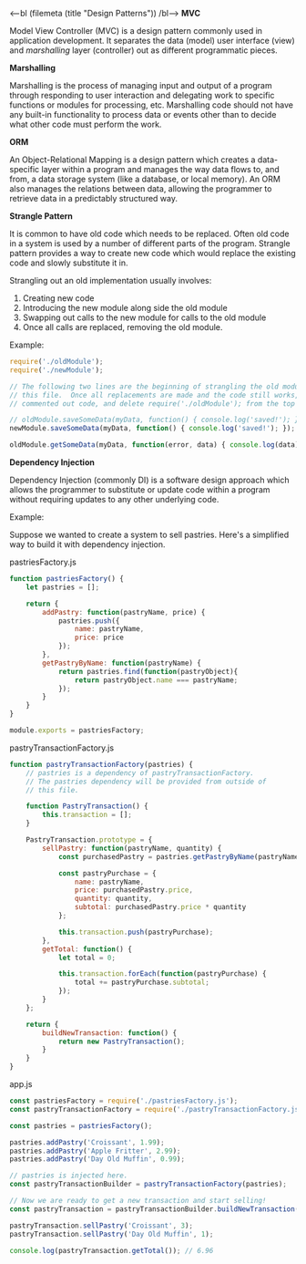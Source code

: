 <--bl
(filemeta
    (title "Design Patterns"))
/bl-->
**MVC**

Model View Controller (MVC) is a design pattern commonly used in application development.  It separates the data (model) user interface (view) and *marshalling* layer (controller) out as different programmatic pieces.

**Marshalling**

Marshalling is the process of managing input and output of a program through responding to user interaction and delegating work to specific functions or modules for processing, etc. Marshalling code should not have any built-in functionality to process data or events other than to decide what other code must perform the work.

**ORM**

An Object-Relational Mapping is a design pattern which creates a data-specific layer within a program and manages the way data flows to, and from, a data storage system (like a database, or local memory).  An ORM also manages the relations between data, allowing the programmer to retrieve data in a predictably structured way.

**Strangle Pattern**

It is common to have old code which needs to be replaced.  Often old code in a system is used by a number of different parts of the program.  Strangle pattern provides a way to create new code which would replace the existing code and slowly substitute it in.

Strangling out an old implementation usually involves:

1. Creating new code
2. Introducing the new module along side the old module
3. Swapping out calls to the new module for calls to the old module
4. Once all calls are replaced, removing the old module.

Example:

```javascript
require('./oldModule');
require('./newModule');

// The following two lines are the beginning of strangling the old module out of 
// this file.  Once all replacements are made and the code still works, remove
// commented out code, and delete require('./oldModule'); from the top of the file.

// oldModule.saveSomeData(myData, function() { console.log('saved!'); });
newModule.saveSomeData(myData, function() { console.log('saved!'); });

oldModule.getSomeData(myData, function(error, data) { console.log(data); });
```

**Dependency Injection**

Dependency Injection (commonly DI) is a software design approach which allows the programmer to substitute or update code within a program without requiring updates to any other underlying code.

Example:

Suppose we wanted to create a system to sell pastries.  Here's a simplified way to build it with dependency injection.

pastriesFactory.js
```javascript
function pastriesFactory() {
    let pastries = [];

    return {
        addPastry: function(pastryName, price) {
            pastries.push({
                name: pastryName,
                price: price
            });
        },
        getPastryByName: function(pastryName) {
            return pastries.find(function(pastryObject){
                return pastryObject.name === pastryName;
            });
        }
    }
}

module.exports = pastriesFactory;
```

pastryTransactionFactory.js
```javascript
function pastryTransactionFactory(pastries) {
    // pastries is a dependency of pastryTransactionFactory.
    // The pastries dependency will be provided from outside of
    // this file.

    function PastryTransaction() {
        this.transaction = [];
    }

    PastryTransaction.prototype = {
        sellPastry: function(pastryName, quantity) {
            const purchasedPastry = pastries.getPastryByName(pastryName);

            const pastryPurchase = {
                name: pastryName,
                price: purchasedPastry.price,
                quantity: quantity,
                subtotal: purchasedPastry.price * quantity
            };

            this.transaction.push(pastryPurchase);
        },
        getTotal: function() {
            let total = 0;

            this.transaction.forEach(function(pastryPurchase) {
                total += pastryPurchase.subtotal;
            });
        }
    };

    return {
        buildNewTransaction: function() {
            return new PastryTransaction();
        }
    }
}
```

app.js
```javascript
const pastriesFactory = require('./pastriesFactory.js');
const pastryTransactionFactory = require('./pastryTransactionFactory.js');

const pastries = pastriesFactory();

pastries.addPastry('Croissant', 1.99);
pastries.addPastry('Apple Fritter', 2.99);
pastries.addPastry('Day Old Muffin', 0.99);

// pastries is injected here.
const pastryTransactionBuilder = pastryTransactionFactory(pastries);

// Now we are ready to get a new transaction and start selling!
const pastryTransaction = pastryTransactionBuilder.buildNewTransaction();

pastryTransaction.sellPastry('Croissant', 3);
pastryTransaction.sellPastry('Day Old Muffin', 1);

console.log(pastryTransaction.getTotal()); // 6.96
```